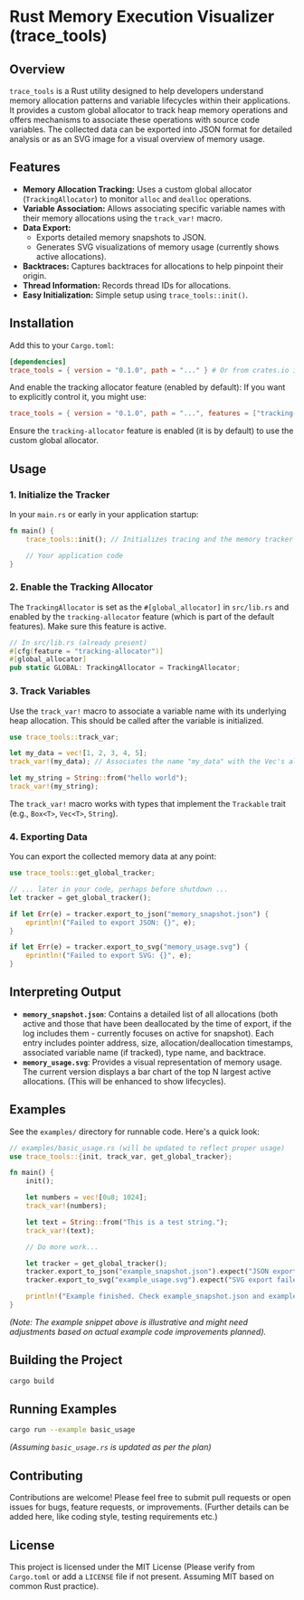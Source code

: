 # Rust Memory Execution Visualizer (trace_tools)

## Overview
`trace_tools` is a Rust utility designed to help developers understand memory allocation patterns and variable lifecycles within their applications. It provides a custom global allocator to track heap memory operations and offers mechanisms to associate these operations with source code variables. The collected data can be exported into JSON format for detailed analysis or as an SVG image for a visual overview of memory usage.

## Features
*   **Memory Allocation Tracking:** Uses a custom global allocator (`TrackingAllocator`) to monitor `alloc` and `dealloc` operations.
*   **Variable Association:** Allows associating specific variable names with their memory allocations using the `track_var!` macro.
*   **Data Export:**
    *   Exports detailed memory snapshots to JSON.
    *   Generates SVG visualizations of memory usage (currently shows active allocations).
*   **Backtraces:** Captures backtraces for allocations to help pinpoint their origin.
*   **Thread Information:** Records thread IDs for allocations.
*   **Easy Initialization:** Simple setup using `trace_tools::init()`.

## Installation
Add this to your `Cargo.toml`:

```toml
[dependencies]
trace_tools = { version = "0.1.0", path = "..." } # Or from crates.io if published
```

And enable the tracking allocator feature (enabled by default):
If you want to explicitly control it, you might use:
```toml
trace_tools = { version = "0.1.0", path = "...", features = ["tracking-allocator"] }
```
Ensure the `tracking-allocator` feature is enabled (it is by default) to use the custom global allocator.

## Usage

### 1. Initialize the Tracker
In your `main.rs` or early in your application startup:
```rust
fn main() {
    trace_tools::init(); // Initializes tracing and the memory tracker setup

    // Your application code
}
```

### 2. Enable the Tracking Allocator
The `TrackingAllocator` is set as the `#[global_allocator]` in `src/lib.rs` and enabled by the `tracking-allocator` feature (which is part of the default features). Make sure this feature is active.

```rust
// In src/lib.rs (already present)
#[cfg(feature = "tracking-allocator")]
#[global_allocator]
pub static GLOBAL: TrackingAllocator = TrackingAllocator;
```

### 3. Track Variables
Use the `track_var!` macro to associate a variable name with its underlying heap allocation. This should be called after the variable is initialized.

```rust
use trace_tools::track_var;

let my_data = vec![1, 2, 3, 4, 5];
track_var!(my_data); // Associates the name "my_data" with the Vec's allocation

let my_string = String::from("hello world");
track_var!(my_string);
```
The `track_var!` macro works with types that implement the `Trackable` trait (e.g., `Box<T>`, `Vec<T>`, `String`).

### 4. Exporting Data
You can export the collected memory data at any point:

```rust
use trace_tools::get_global_tracker;

// ... later in your code, perhaps before shutdown ...
let tracker = get_global_tracker();

if let Err(e) = tracker.export_to_json("memory_snapshot.json") {
    eprintln!("Failed to export JSON: {}", e);
}

if let Err(e) = tracker.export_to_svg("memory_usage.svg") {
    eprintln!("Failed to export SVG: {}", e);
}
```

## Interpreting Output

*   **`memory_snapshot.json`**: Contains a detailed list of all allocations (both active and those that have been deallocated by the time of export, if the log includes them - currently focuses on active for snapshot). Each entry includes pointer address, size, allocation/deallocation timestamps, associated variable name (if tracked), type name, and backtrace.
*   **`memory_usage.svg`**: Provides a visual representation of memory usage. The current version displays a bar chart of the top N largest active allocations. (This will be enhanced to show lifecycles).

## Examples
See the `examples/` directory for runnable code. Here's a quick look:

```rust
// examples/basic_usage.rs (will be updated to reflect proper usage)
use trace_tools::{init, track_var, get_global_tracker};

fn main() {
    init();

    let numbers = vec![0u8; 1024];
    track_var!(numbers);

    let text = String::from("This is a test string.");
    track_var!(text);

    // Do more work...

    let tracker = get_global_tracker();
    tracker.export_to_json("example_snapshot.json").expect("JSON export failed");
    tracker.export_to_svg("example_usage.svg").expect("SVG export failed");

    println!("Example finished. Check example_snapshot.json and example_usage.svg.");
}
```
*(Note: The example snippet above is illustrative and might need adjustments based on actual example code improvements planned).*

## Building the Project
```bash
cargo build
```

## Running Examples
```bash
cargo run --example basic_usage 
```
*(Assuming `basic_usage.rs` is updated as per the plan)*

## Contributing
Contributions are welcome! Please feel free to submit pull requests or open issues for bugs, feature requests, or improvements.
(Further details can be added here, like coding style, testing requirements etc.)

## License
This project is licensed under the MIT License (Please verify from `Cargo.toml` or add a `LICENSE` file if not present. Assuming MIT based on common Rust practice).
